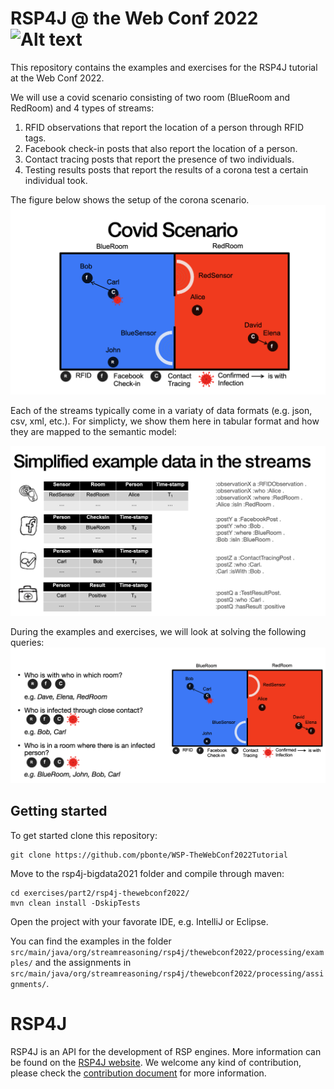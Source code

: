 # RSP4J @ the Web Conf 2022 ![Alt text](https://raw.githubusercontent.com/streamreasoning/rsp4j/master/figs/rsp4jLogo.svg)

This repository contains the examples and exercises for the RSP4J tutorial at the Web Conf 2022.

We will use a covid scenario consisting of two room (BlueRoom and RedRoom) and 4 types of streams:
1. RFID observations that report the location of a person through RFID tags.
1. Facebook check-in posts that also report the location of a person.
1. Contact tracing posts that report the presence of two individuals.
1. Testing results posts that report the results of a corona test a certain individual took.

The figure below shows the setup of the corona scenario.
![Corona scenario](fig/covid_scenario.png) 

Each of the streams typically come in a variaty of data formats (e.g. json, csv, xml, etc.). 
For simplicty, we show them here in tabular format and how they are mapped to the semantic model:

![Corona scenario](fig/covid_data.png) 

During the examples and exercises, we will look at solving the following queries:
![Corona scenario](fig/covid_queries.png) 

## Getting started

To get started clone this repository:
```
git clone https://github.com/pbonte/WSP-TheWebConf2022Tutorial
```

Move to the rsp4j-bigdata2021 folder and compile through maven:
```
cd exercises/part2/rsp4j-thewebconf2022/
mvn clean install -DskipTests
```

Open the project with your favorate IDE, e.g. IntelliJ or Eclipse.

You can find the examples in the folder `src/main/java/org/streamreasoning/rsp4j/thewebconf2022/processing/examples/` and the assignments in `src/main/java/org/streamreasoning/rsp4j/thewebconf2022/processing/assignments/`.

# RSP4J

RSP4J is an API for the development of RSP engines. More information can be found on the [RSP4J website](https://github.com/streamreasoning/rsp4j).
We welcome any kind of contribution, please check the [contribution document](https://github.com/streamreasoning/rsp4j/blob/master/CONTRIBUTING.md) for more information.
